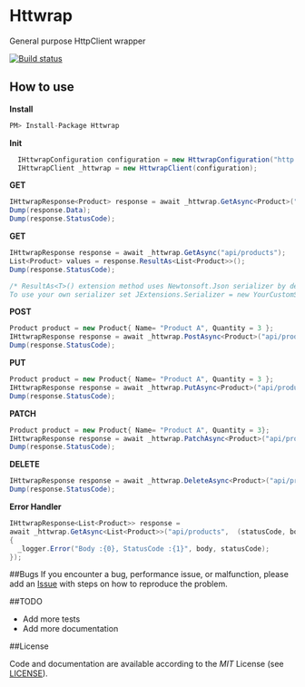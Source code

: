 # Httwrap
General purpose HttpClient wrapper

[![Build status](https://ci.appveyor.com/api/projects/status/vyg8a2lsw1jf9nki?svg=true)](https://ci.appveyor.com/project/ziyasal/httwrap)

## How to use  

**Install**  
```cs
PM> Install-Package Httwrap
```
**Init**  
```csharp
  IHttwrapConfiguration configuration = new HttwrapConfiguration("http://localhost:9000/");
  IHttwrapClient _httwrap = new HttwrapClient(configuration);
```

**GET**  
```csharp
IHttwrapResponse<Product> response = await _httwrap.GetAsync<Product>("api/products/1");
Dump(response.Data);
Dump(response.StatusCode);
```

**GET**  
```csharp
IHttwrapResponse response = await _httwrap.GetAsync("api/products");
List<Product> values = response.ResultAs<List<Product>>();
Dump(response.StatusCode);

/* ResultAs<T>() extension method uses Newtonsoft.Json serializer by default.  
To use your own serializer set JExtensions.Serializer = new YourCustomSerializerImpl();*/
```

**POST**  
```csharp
Product product = new Product{ Name= "Product A", Quantity = 3 };
IHttwrapResponse response = await _httwrap.PostAsync<Product>("api/products",product);
Dump(response.StatusCode);
```

**PUT**  
```csharp
Product product = new Product{ Name= "Product A", Quantity = 3 };
IHttwrapResponse response = await _httwrap.PutAsync<Product>("api/products/1",product);
Dump(response.StatusCode);
```

**PATCH**  
```csharp
Product product = new Product{ Name= "Product A", Quantity = 3};
IHttwrapResponse response = await _httwrap.PatchAsync<Product>("api/products/1",product);
Dump(response.StatusCode);
```

**DELETE**  
```csharp
IHttwrapResponse response = await _httwrap.DeleteAsync<Product>("api/products/1");
Dump(response.StatusCode);
```


**Error Handler**  
```csharp
IHttwrapResponse<List<Product>> response = 
await _httwrap.GetAsync<List<Product>>("api/products",  (statusCode, body) =>
{
  _logger.Error("Body :{0}, StatusCode :{1}", body, statusCode);
});
```

##Bugs
If you encounter a bug, performance issue, or malfunction, please add an [Issue](https://github.com/ziyasal/Httwrap/issues) with steps on how to reproduce the problem.

##TODO
- Add more tests
- Add more documentation

##License

Code and documentation are available according to the *MIT* License (see [LICENSE](https://github.com/ziyasal/Httwrap/blob/master/LICENSE)).
